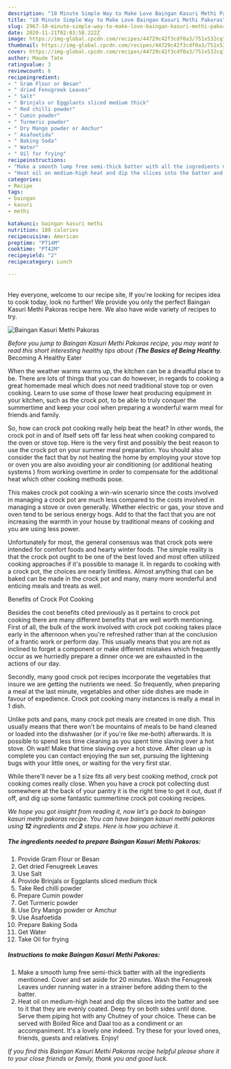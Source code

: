 ```yaml
---
description: "10 Minute Simple Way to Make Love Baingan Kasuri Methi Pakoras"
title: "10 Minute Simple Way to Make Love Baingan Kasuri Methi Pakoras"
slug: 2967-10-minute-simple-way-to-make-love-baingan-kasuri-methi-pakoras
date: 2020-11-21T02:03:58.222Z
image: https://img-global.cpcdn.com/recipes/44729c42f3cdf0a3/751x532cq70/baingan-kasuri-methi-pakoras-recipe-main-photo.jpg
thumbnail: https://img-global.cpcdn.com/recipes/44729c42f3cdf0a3/751x532cq70/baingan-kasuri-methi-pakoras-recipe-main-photo.jpg
cover: https://img-global.cpcdn.com/recipes/44729c42f3cdf0a3/751x532cq70/baingan-kasuri-methi-pakoras-recipe-main-photo.jpg
author: Maude Tate
ratingvalue: 3
reviewcount: 6
recipeingredient:
- " Gram Flour or Besan"
- " dried Fenugreek Leaves"
- " Salt"
- " Brinjals or Eggplants sliced medium thick"
- " Red chilli powder"
- " Cumin powder"
- " Turmeric powder"
- " Dry Mango powder or Amchur"
- " Asafoetida"
- " Baking Soda"
- " Water"
- " Oil for frying"
recipeinstructions:
- "Make a smooth lump free semi-thick batter with all the ingredients mentioned. Cover and set aside for 20 minutes. Wash the Fenugreek Leaves under running water in a strainer before adding them to the batter."
- "Heat oil on medium-high heat and dip the slices into the batter and see to it that they are evenly coated. Deep fry on both sides until done. Serve them piping hot with any Chutney of your choice. These can be served with Boiled Rice and Daal too as a condiment or an accompaniment. It&#39;s a lovely one indeed. Try these for your loved ones, friends, guests and relatives. Enjoy!"
categories:
- Recipe
tags:
- baingan
- kasuri
- methi

katakunci: baingan kasuri methi 
nutrition: 189 calories
recipecuisine: American
preptime: "PT14M"
cooktime: "PT42M"
recipeyield: "2"
recipecategory: Lunch

---
```

<br>
Hey everyone, welcome to our recipe site, If you're looking for recipes idea to cook today, look no further! We provide you only the perfect Baingan Kasuri Methi Pakoras recipe here. We also have wide variety of recipes to try.
<br>


![Baingan Kasuri Methi Pakoras](https://img-global.cpcdn.com/recipes/44729c42f3cdf0a3/751x532cq70/baingan-kasuri-methi-pakoras-recipe-main-photo.jpg)

<i>Before you jump to Baingan Kasuri Methi Pakoras recipe, you may want to read this short interesting healthy tips about {<strong>The Basics of Being Healthy</strong>.</i>
Becoming A Healthy Eater


When the weather warms warms up, the kitchen can be a dreadful place to be. There are lots of things that you can do however, in regards to cooking a great homemade meal which does not need traditional stove top or oven cooking. Learn to use some of those lower heat producing equipment in your kitchen, such as the crock pot, to be able to truly conquer the summertime and keep your cool when preparing a wonderful warm meal for friends and family.

So, how can crock pot cooking really help beat the heat? In other words, the crock pot in and of itself sets off far less heat when cooking compared to the oven or stove top. Here is the very first and possibly the best reason to use the crock pot on your summer meal preparation. You should also consider the fact that by not heating the home by employing your stove top or oven you are also avoiding your air conditioning (or additional heating systems ) from working overtime in order to compensate for the additional heat which other cooking methods pose.

This makes crock pot cooking a win-win scenario since the costs involved in managing a crock pot are much less compared to the costs involved in managing a stove or oven generally. Whether electric or gas, your stove and oven tend to be serious energy hogs. Add to that the fact that you are not increasing the warmth in your house by traditional means of cooking and you are using less power.

Unfortunately for most, the general consensus was that crock pots were intended for comfort foods and hearty winter foods.  The simple reality is that the crock pot ought to be one of the best loved and most often utilized cooking approaches if it's possible to manage it. In regards to cooking with a crock pot, the choices are nearly limitless.  Almost anything that can be baked can be made in the crock pot and many, many more wonderful and enticing meals and treats as well.

Benefits of Crock Pot Cooking

Besides the cost benefits cited previously as it pertains to crock pot cooking there are many different benefits that are well worth mentioning. First of all, the bulk of the work involved with crock pot cooking takes place early in the afternoon when you're refreshed rather than at the conclusion of a frantic work or perform day. This usually means that you are not as inclined to forget a component or make different mistakes which frequently occur as we hurriedly prepare a dinner once we are exhausted in the actions of our day.

Secondly, many good crock pot recipes incorporate the vegetables that insure we are getting the nutrients we need. So frequently, when preparing a meal at the last minute, vegetables and other side dishes are made in favour of expedience. Crock pot cooking many instances is really a meal in 1 dish.

 Unlike pots and pans, many crock pot meals are created in one dish. This usually means that there won't be mountains of meals to be hand cleaned or loaded into the dishwasher (or if you're like me-both) afterwards. It is possible to spend less time cleaning as you spent time slaving over a hot stove. Oh wait! Make that time slaving over a hot stove. After clean up is complete you can contact enjoying the sun set, pursuing the lightening bugs with your little ones, or waiting for the very first star.

While there'll never be a 1 size fits all very best cooking method, crock pot cooking comes really close. When you have a crock pot collecting dust somewhere at the back of your pantry it is the right time to get it out, dust if off, and dig up some fantastic summertime crock pot cooking recipes.


<i>We hope you got insight from reading it, now let's go back to baingan kasuri methi pakoras recipe. You can have baingan kasuri methi pakoras using <strong>12</strong> ingredients and <strong>2</strong> steps. Here is how you achieve it.
</i>

##### The ingredients needed to prepare Baingan Kasuri Methi Pakoras:

1. Provide  Gram Flour or Besan
1. Get  dried Fenugreek Leaves
1. Use  Salt
1. Provide  Brinjals or Eggplants sliced medium thick
1. Take  Red chilli powder
1. Prepare  Cumin powder
1. Get  Turmeric powder
1. Use  Dry Mango powder or Amchur
1. Use  Asafoetida
1. Prepare  Baking Soda
1. Get  Water
1. Take  Oil for frying


##### Instructions to make Baingan Kasuri Methi Pakoras:

1. Make a smooth lump free semi-thick batter with all the ingredients mentioned. Cover and set aside for 20 minutes. Wash the Fenugreek Leaves under running water in a strainer before adding them to the batter.
1. Heat oil on medium-high heat and dip the slices into the batter and see to it that they are evenly coated. Deep fry on both sides until done. Serve them piping hot with any Chutney of your choice. These can be served with Boiled Rice and Daal too as a condiment or an accompaniment. It&#39;s a lovely one indeed. Try these for your loved ones, friends, guests and relatives. Enjoy!




<i>If you find this Baingan Kasuri Methi Pakoras recipe helpful please share it to your close friends or family, thank you and good luck.</i>
